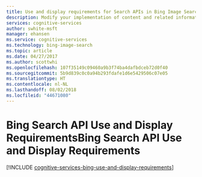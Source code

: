 ```yaml
---
title: Use and display requirements for Search APIs in Bing Image Search APIs | Microsoft Docs
description: Modify your implementation of content and related information by using calls to search APIs in Bing Image Search.
services: cognitive-services
author: swhite-msft
manager: ehansen
ms.service: cognitive-services
ms.technology: bing-image-search
ms.topic: article
ms.date: 04/27/2017
ms.author: scottwhi
ms.openlocfilehash: 107f35149c09460a9b3f74ba4dafbdceb72d0f40
ms.sourcegitcommit: 5b9d839c0c0a94b293fdafe1d6e5429506c07e05
ms.translationtype: HT
ms.contentlocale: nl-NL
ms.lasthandoff: 08/02/2018
ms.locfileid: "44671080"
---
```

# <a name="bing-search-api-use-and-display-requirements"></a><span data-ttu-id="c14d9-103">Bing Search API Use and Display Requirements</span><span class="sxs-lookup"><span data-stu-id="c14d9-103">Bing Search API Use and Display Requirements</span></span>

[!INCLUDE [cognitive-services-bing-use-and-display-requirements](../../../includes/cognitive-services-bing-use-and-display-requirements.md)]